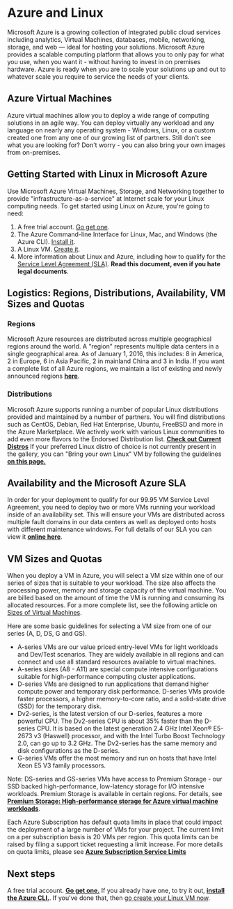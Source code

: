  <properties
   pageTitle="Azure and Linux | Microsoft Azure"
   description="Describes Azure Compute, Storage, and Networking services with Linux virtual machines."
   services="virtual-machines-linux"
   documentationCenter="virtual-machines-linux"
   authors="rickstercdn"
   manager="timlt"
   editor=""/>

<tags
   ms.service="virtual-machines-linux"
   ms.devlang="NA"
   ms.topic="article"
   ms.tgt_pltfrm="vm-linux"
   ms.workload="infrastructure"
   ms.date="05/24/2016"
   ms.author="rclaus"/>

# Azure and Linux
Microsoft Azure is a growing collection of integrated public cloud services including analytics, Virtual Machines, databases, mobile, networking, storage, and web — ideal for hosting your solutions.  Microsoft Azure provides a scalable computing platform that allows you to only pay for what you use, when you want it - without having to invest in on premises hardware.  Azure is ready when you are to scale your solutions up and out to whatever scale you require to service the needs of your clients.
 
## Azure Virtual Machines
Azure virtual machines allow you to deploy a wide range of computing solutions in an agile way. You can deploy virtually any workload and any language on nearly any operating system - Windows, Linux, or a custom created one from any one of our growing list of partners. Still don't see what you are looking for?  Don't worry - you can also bring your own images from on-premises. 
 
## Getting Started with Linux in Microsoft Azure

Use Microsoft Azure Virtual Machines, Storage, and Networking together to provide "infrastructure-as-a-service" at Internet scale for your Linux computing needs. To get started using Linux on Azure, you're going to need:

1. A free trial account. [Go get one](https://azure.microsoft.com/pricing/free-trial/).
2. The Azure Command-line Interface for Linux, Mac, and Windows (the Azure CLI). [Install it](../xplat-cli-install.md).
3. A Linux VM. [Create it](virtual-machines-linux-quick-create-cli.md).
4. More information about Linux and Azure, including how to qualify for the [Service Level Agreement (SLA)](https://azure.microsoft.com/support/legal/sla/virtual-machines/v1_0/). **Read this document, even if you hate legal documents**.

## Logistics: Regions, Distributions, Availability, VM Sizes and Quotas
### Regions
Microsoft Azure resources are distributed across multiple geographical regions around the world.  A "region" represents multiple data centers in a single geographical area.  As of January 1, 2016, this includes: 8 in America, 2 in Europe, 6 in Asia Pacific, 2 in mainland China and 3 in India.  If you want a complete list of all Azure regions, we maintain a list of existing and newly announced regions **[here](https://azure.microsoft.com/regions/)**.  

### Distributions
Microsoft Azure supports running a number of popular Linux distributions provided and maintained by a number of partners.  You will find distributions such as CentOS, Debian, Red Hat Enterprise, Ubuntu, FreeBSD and more in the Azure Marketplace. We actively work with various Linux communities to add even more flavors to the Endorsed Distribution list. **[Check out Current Distros](virtual-machines-linux-endorsed-distros.md)** 
If your preferred Linux distro of choice is not currently present in the gallery, you can "Bring your own Linux" VM by following the guidelines **[on this page.](virtual-machines-linux-create-upload-generic.md)**

## Availability and the Microsoft Azure SLA
In order for your deployment to qualify for our 99.95 VM Service Level Agreement, you need to deploy two or more VMs running your workload inside of an availability set. This will ensure your VMs are distributed across multiple fault domains in our data centers as well as deployed onto hosts with different maintenance windows. For full details of our SLA you can view it **[online here](https://azure.microsoft.com/support/legal/sla/virtual-machines/v1_0/)**.  

## VM Sizes and Quotas
When you deploy a VM in Azure, you will select a VM size within one of our series of sizes that is suitable to your workload. The size also affects the processing power, memory and storage capacity of the virtual machine. You are billed based on the amount of time the VM is running and consuming its allocated resources. For a more complete list, see the following article on [Sizes of Virtual Machines](virtual-machines-linux-sizes.md).

Here are some basic guidelines for selecting a VM size from one of our series (A, D, DS, G and GS).

* A-series VMs are our value priced entry-level VMs for light workloads and Dev/Test scenarios. They are widely available in all regions and can connect and use all standard resources available to virtual machines.
* A-series sizes (A8 - A11) are special compute intensive configurations suitable for high-performance computing cluster applications.
* D-series VMs are designed to run applications that demand higher compute power and temporary disk performance. D-series VMs provide faster processors, a higher memory-to-core ratio, and a solid-state drive (SSD) for the temporary disk. 
* Dv2-series, is the latest version of our D-series, features a more powerful CPU. The Dv2-series CPU is about 35% faster than the D-series CPU. It is based on the latest generation 2.4 GHz Intel Xeon® E5-2673 v3 (Haswell) processor, and with the Intel Turbo Boost Technology 2.0, can go up to 3.2 GHz. The Dv2-series has the same memory and disk configurations as the D-series.
* G-series VMs offer the most memory and run on hosts that have Intel Xeon E5 V3 family processors.

Note: DS-series and GS-series VMs have access to Premium Storage - our SSD backed high-performance, low-latency storage for I/O intensive workloads. Premium Storage is available in certain regions. For details, see **[Premium Storage: High-performance storage for Azure virtual machine workloads](../storage/storage-premium-storage.md)**.

Each Azure Subscription has default quota limits in place that could impact the deployment of a large number of VMs for your project. The current limit on a per subscription basis is 20 VMs per region.  This quota limits can be raised by filing a support ticket requesting a limit increase.  For more details on quota limits, please see **[Azure Subscription Service Limits](../azure-subscription-service-limits.md)**

## Next steps

A free trial account. **[Go get one.](https://azure.microsoft.com/pricing/free-trial/)** If you already have one, to try it out, **[install the Azure CLI.](../xplat-cli-install.md)**. If you've done that, then [go create your Linux VM now](virtual-machines-linux-quick-create-cli.md).
